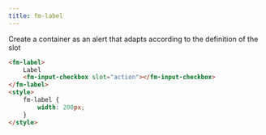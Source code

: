 ```yaml
---
title: fm-label
---
```


Create a container as an alert that adapts according to the definition of the slot

```html preview
<fm-label>
    Label
    <fm-input-checkbox slot="action"></fm-input-checkbox>
</fm-label>
<style>
    fm-label {
        width: 200px;
    }
</style>
```
